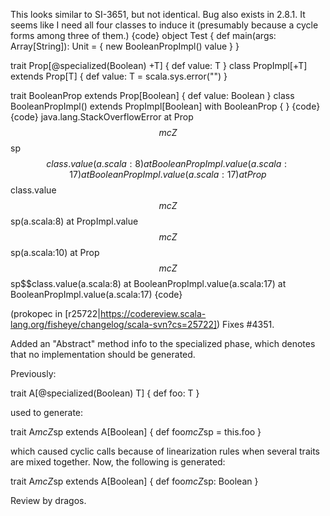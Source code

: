 This looks similar to SI-3651, but not identical.  Bug also exists in 2.8.1.  It seems like I need all four classes to induce it (presumably because a cycle forms among three of them.)
{code}
object Test {
  def main(args: Array[String]): Unit = {
    new BooleanPropImpl() value
  }
}

trait Prop[@specialized(Boolean) +T] {
  def value: T
}
class PropImpl[+T] extends Prop[T] {
  def value: T = scala.sys.error("")
}

trait BooleanProp extends Prop[Boolean] {
  def value: Boolean
}
class BooleanPropImpl() extends PropImpl[Boolean] with BooleanProp { }
{code}
{code}
java.lang.StackOverflowError
	at Prop$$mcZ$$sp$$class.value(a.scala:8)
	at BooleanPropImpl.value(a.scala:17)
	at BooleanPropImpl.value(a.scala:17)
	at Prop$$class.value$$mcZ$$sp(a.scala:8)
	at PropImpl.value$$mcZ$$sp(a.scala:10)
	at Prop$$mcZ$$sp$$class.value(a.scala:8)
	at BooleanPropImpl.value(a.scala:17)
	at BooleanPropImpl.value(a.scala:17)
{code}

(prokopec in [r25722|https://codereview.scala-lang.org/fisheye/changelog/scala-svn?cs=25722]) Fixes #4351.

Added an "Abstract" method info to the specialized phase, which denotes that no implementation should be generated.

Previously:

trait A[@specialized(Boolean) T] {
  def foo: T
}

used to generate:

trait A$mcZ$sp extends A[Boolean] {
  def foo$mcZ$sp = this.foo
}

which caused cyclic calls because of linearization rules when several traits are mixed together. Now, the following is generated:

trait A$mcZ$sp extends A[Boolean] {
  def foo$mcZ$sp: Boolean
}

Review by dragos.
